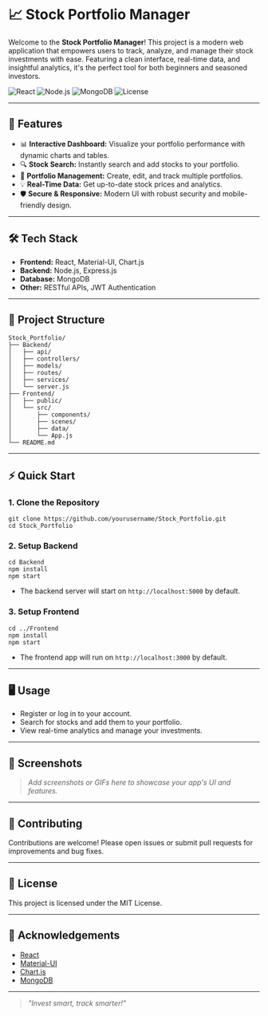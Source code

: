 # 📈 Stock Portfolio Manager

Welcome to the **Stock Portfolio Manager**! This project is a modern web application that empowers users to track, analyze, and manage their stock investments with ease. Featuring a clean interface, real-time data, and insightful analytics, it's the perfect tool for both beginners and seasoned investors.

![React](https://img.shields.io/badge/Frontend-React-blue?logo=react)
![Node.js](https://img.shields.io/badge/Backend-Node.js-green?logo=node.js)
![MongoDB](https://img.shields.io/badge/Database-MongoDB-brightgreen?logo=mongodb)
![License](https://img.shields.io/badge/license-MIT-blue.svg)

---

## 🚀 Features
- 📊 **Interactive Dashboard:** Visualize your portfolio performance with dynamic charts and tables.
- 🔍 **Stock Search:** Instantly search and add stocks to your portfolio.
- 🏦 **Portfolio Management:** Create, edit, and track multiple portfolios.
- 💡 **Real-Time Data:** Get up-to-date stock prices and analytics.
- 🛡️ **Secure & Responsive:** Modern UI with robust security and mobile-friendly design.

---

## 🛠️ Tech Stack
- **Frontend:** React, Material-UI, Chart.js
- **Backend:** Node.js, Express.js
- **Database:** MongoDB
- **Other:** RESTful APIs, JWT Authentication

---

## 📂 Project Structure
```
Stock_Portfolio/
├── Backend/
│   ├── api/
│   ├── controllers/
│   ├── models/
│   ├── routes/
│   ├── services/
│   └── server.js
├── Frontend/
│   ├── public/
│   └── src/
│       ├── components/
│       ├── scenes/
│       ├── data/
│       └── App.js
└── README.md
```

---

## ⚡ Quick Start

### 1. Clone the Repository
```
git clone https://github.com/yourusername/Stock_Portfolio.git
cd Stock_Portfolio
```

### 2. Setup Backend
```
cd Backend
npm install
npm start
```
- The backend server will start on `http://localhost:5000` by default.

### 3. Setup Frontend
```
cd ../Frontend
npm install
npm start
```
- The frontend app will run on `http://localhost:3000` by default.

---

## 🖥️ Usage
- Register or log in to your account.
- Search for stocks and add them to your portfolio.
- View real-time analytics and manage your investments.

---

## 🌟 Screenshots
> _Add screenshots or GIFs here to showcase your app's UI and features._

---

## 🤝 Contributing
Contributions are welcome! Please open issues or submit pull requests for improvements and bug fixes.

---

## 📄 License
This project is licensed under the MIT License.

---

## 🙌 Acknowledgements
- [React](https://reactjs.org/)
- [Material-UI](https://mui.com/)
- [Chart.js](https://www.chartjs.org/)
- [MongoDB](https://www.mongodb.com/)

---

> _"Invest smart, track smarter!"_
